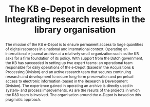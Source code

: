 ---
abstract: 'The mission of the KB e-Depot is to ensure permanent access to large quantities
  of digital resources in a national and international context. Operating an international
  e-journal archive at a relatively small organization such as the KB asks for a firm
  foundation of its policy. With support from the Dutch government, the KB has succeeded
  in setting up two expert teams: an operational team responsible for daily operations
  of the e-Depot (based in the Acquisitions & Processing Division) and an active research
  team that secures continuing research and development to secure long-term preservation
  and perpetual access to electronic information (based in the Research & Development
  Division). The experience gained in operating an archive is directly used in system-
  and process improvements. As are the results of the projects in which the R&D team
  is involved. The organisation around the e-Depot is based on this pragmatic approach.'
creators:
- van Wijngaarden, Hilde
- Ras, Marcel
- Houtman, Frank
date: null
document_url: https://services.phaidra.univie.ac.at/api/object/o:294177/download
grand_parent: iPRES
institutions: []
keywords:
- london
landing_page_url: https://phaidra.univie.ac.at/o:294177
language: eng
layout: publication
license: CC BY-SA 3.0 AT
notes_url: null
parent: iPRES 2008
publication_type: paper
size: 40648
slides_url: null
source_name: iPRES
title: The KB e-Depot in development Integrating research results in the library organisation
year: 2008
---